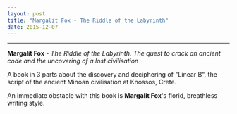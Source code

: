 ```yaml
---
layout: post
title: "Margalit Fox - The Riddle of the Labyrinth"
date: 2015-12-07
---
```



***
<b>Margalit Fox</b> - _The Riddle of the Labyrinth. The quest to crack an ancient code and the uncovering of a lost civilisation_

A book in 3 parts about the discovery and deciphering of "Linear B", the script of the ancient Minoan civilisation at Knossos, Crete.

An immediate obstacle with this book is **Margalit Fox**'s florid, breathless writing style. 
